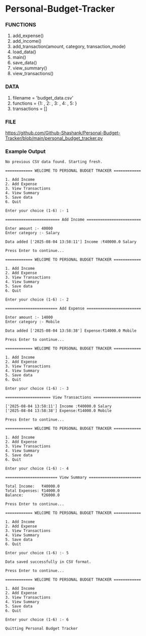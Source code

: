 # Personal-Budget-Tracker

### FUNCTIONS

1. add_expense()
2. add_income()
3. add_transaction(amount, category, transaction_mode)
4. load_data()
5. main()
6. save_data()
7. view_summary()
8. view_transactions()

### DATA

1. filename = 'budget_data.csv'
2. functions = {1: <function add_income>, 2: <function add_expense>, 3: <function view_transactions>, 4: <function view_summary>, 5: <function save_data>}
3. transactions = []

### FILE
https://github.com/Github-Shashank/Personal-Budget-Tracker/blob/main/personal_budget_tracker.py

### Example Output
```
No previous CSV data found. Starting fresh.

============ WELCOME TO PERSONAL BUDGET TRACKER ============

1. Add Income
2. Add Expense
3. View Transactions
4. View Summary
5. Save data
6. Quit

Enter your choice (1-6) :- 1

======================== Add Income ========================

Enter amount :- 40000
Enter category :- Salary

Data added ['2025-08-04 13:58:11'] Income :₹40000.0 Salary

Press Enter to continue... 

============ WELCOME TO PERSONAL BUDGET TRACKER ============

1. Add Income
2. Add Expense
3. View Transactions
4. View Summary
5. Save data
6. Quit

Enter your choice (1-6) :- 2

======================= Add Expense ========================

Enter amount :- 14000
Enter category :- Mobile

Data added ['2025-08-04 13:58:38'] Expense:₹14000.0 Mobile

Press Enter to continue...

============ WELCOME TO PERSONAL BUDGET TRACKER ============

1. Add Income
2. Add Expense
3. View Transactions
4. View Summary
5. Save data
6. Quit

Enter your choice (1-6) :- 3

==================== View Transactions =====================

['2025-08-04 13:58:11'] Income :₹40000.0 Salary
['2025-08-04 13:58:38'] Expense:₹14000.0 Mobile

Press Enter to continue...

============ WELCOME TO PERSONAL BUDGET TRACKER ============

1. Add Income
2. Add Expense
3. View Transactions
4. View Summary
5. Save data
6. Quit

Enter your choice (1-6) :- 4

======================= View Summary =======================

Total Income:   ₹40000.0
Total Expenses: ₹14000.0
Balance:        ₹26000.0

Press Enter to continue...  

============ WELCOME TO PERSONAL BUDGET TRACKER ============

1. Add Income
2. Add Expense
3. View Transactions
4. View Summary
5. Save data
6. Quit

Enter your choice (1-6) :- 5

Data saved successfully in CSV format.

Press Enter to continue...

============ WELCOME TO PERSONAL BUDGET TRACKER ============

1. Add Income
2. Add Expense
3. View Transactions
4. View Summary
5. Save data
6. Quit

Enter your choice (1-6) :- 6

Quitting Personal Budget Tracker
```
